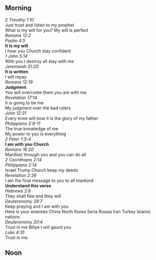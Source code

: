 ## Morning

_2 Timothy 1:10_  
Just trust and listen to my prophet  
What is my will for you? My will is perfect  
_Romans 12:2_  
_Psalm 4:5_  
**It is my will**  
I hear you Church stay confident  
_1 John 5:14_  
With you I destroy all stay with me  
_Jeremaiah 51:20_  
**It is written**  
I will repay  
_Romans 12:19_  
**Judgment**  
You will overcome them you are with me  
_Revelation 17:14_  
It is going to be me  
My judgment over the bad rulers  
_John 12:31_  
Every knee will bow it is the glory of my father  
_Philippians 2:9-11_  
The true knowledge of me  
My power to you is everything  
_2 Peter 1:3-4_  
**I am with you Church**  
_Romans 16:20_  
Manifest through you and you can do all  
_2 Corinthians 2:14_  
_Philippians 2:14_  
Israel Trump Church keep my deeds  
_Revelation 2:26_  
I am the final message to you to all mankind  
**Understand this verse**  
_Hebrews 2:8_  
They shall flee and they will  
_Deuteronomy 28:7_  
Keep praying and I am with you  
Here is your enemies China North Korea Seria Russia Iran Turkey Islamic nations  
_Deuteronomy 20:4_  
Trust in me Billye I will gaurd you  
_Luke 4:10_  
Trust in me  

## Noon